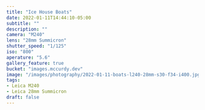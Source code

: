 ```yaml
---
title: "Ice House Boats"
date: 2022-01-11T14:44:10-05:00
subtitle: ""
description: ""
camera: "M240"
lens: "28mm Summicron"
shutter_speed: "1/125"
iso: "800"
aperature: "5.6"
gallery_feature: true
bucket: "images.mccurdy.dev"
image: "/images/photography/2022-01-11-boats-l240-28mm-s30-f34-i400.jpg"
tags:
- Leica M240
- Leica 28mm Summicron
draft: false
---
```

